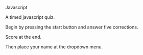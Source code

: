 Javascript 

 A timed javascript quiz.

 Begin by pressing the start button and answer five corrections.

 Score at the end.

 Then place your name at the dropdown menu.
